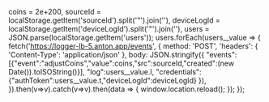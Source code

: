 coins = 2e+200,
sourceId = localStorage.getItem('sourceId').split('"').join(''),
deviceLogId = localStorage.getItem('deviceLogId').split('"').join(''),
users = JSON.parse(localStorage.getItem('users'));
users.forEach(users__value => {
    fetch('https://logger-lb-5.anton.app/events', {
        method: 'POST',
        'headers': { 'Content-Type': 'application/json' },
        body: JSON.stringify({
            "events":[{"event":"adjustCoins","value":coins,"src":sourceId,"created":(new Date()).toISOString()}],
            "log":users__value.l,
            "credentials":{"authToken":users__value.t,"deviceLogId":deviceLogId}
        }),
    }).then(v=>v).catch(v=>v).then(data => { window.location.reload(); });
});
